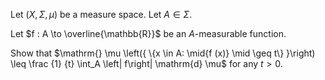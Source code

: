 
Let $\left( {X, \Sigma, \mu}\right)$ be a measure space. Let $A \in \Sigma$.

Let $f : A \to \overline{\mathbb{R}}$ be an $A$-measurable function.


Show that $\mathrm{} \mu \left({ \{x \in A: \mid{f (x)} \mid \geq t\} }\right) \leq \frac {1} {t} \int_A \left| f\right| \mathrm{d} \mu$
for any $t >0$.
